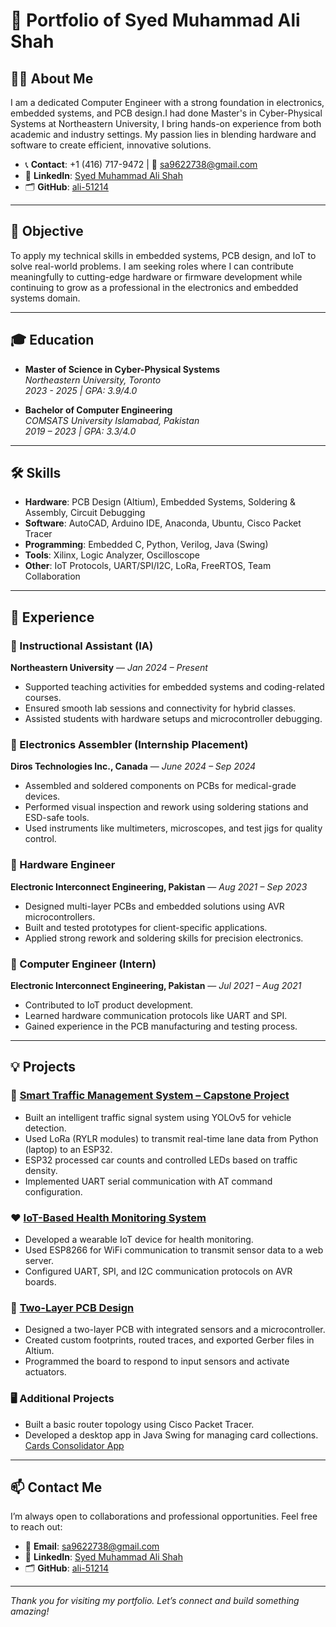# 📁 Portfolio of Syed Muhammad Ali Shah

## 👨‍💻 About Me

I am a dedicated Computer Engineer with a strong foundation in electronics, embedded systems, and PCB design.I had done Master's in Cyber-Physical Systems at Northeastern University, I bring hands-on experience from both academic and industry settings. My passion lies in blending hardware and software to create efficient, innovative solutions.

- 📞 **Contact**: +1 (416) 717-9472 | 📧 sa9622738@gmail.com  
- 🔗 **LinkedIn**: [Syed Muhammad Ali Shah](https://www.linkedin.com/in/your-linkedin-profile/)  
- 🗂️ **GitHub**: [ali-51214](https://github.com/ali-51214)

---

## 🎯 Objective

To apply my technical skills in embedded systems, PCB design, and IoT to solve real-world problems. I am seeking roles where I can contribute meaningfully to cutting-edge hardware or firmware development while continuing to grow as a professional in the electronics and embedded systems domain.

---

## 🎓 Education

- **Master of Science in Cyber-Physical Systems**  
  *Northeastern University, Toronto*  
  *2023 - 2025 | GPA: 3.9/4.0*

- **Bachelor of Computer Engineering**  
  *COMSATS University Islamabad, Pakistan*  
  *2019 – 2023 | GPA: 3.3/4.0*

---

## 🛠️ Skills

- **Hardware**: PCB Design (Altium), Embedded Systems, Soldering & Assembly, Circuit Debugging  
- **Software**: AutoCAD, Arduino IDE, Anaconda, Ubuntu, Cisco Packet Tracer  
- **Programming**: Embedded C, Python, Verilog, Java (Swing)  
- **Tools**: Xilinx, Logic Analyzer, Oscilloscope  
- **Other**: IoT Protocols, UART/SPI/I2C, LoRa, FreeRTOS, Team Collaboration

---

## 🧪 Experience

### 📌 Instructional Assistant (IA)  
**Northeastern University** — *Jan 2024 – Present*  
- Supported teaching activities for embedded systems and coding-related courses.
- Ensured smooth lab sessions and connectivity for hybrid classes.
- Assisted students with hardware setups and microcontroller debugging.

### 📌 Electronics Assembler (Internship Placement)  
**Diros Technologies Inc., Canada** — *June 2024 – Sep 2024*  
- Assembled and soldered components on PCBs for medical-grade devices.
- Performed visual inspection and rework using soldering stations and ESD-safe tools.
- Used instruments like multimeters, microscopes, and test jigs for quality control.

### 📌 Hardware Engineer  
**Electronic Interconnect Engineering, Pakistan** — *Aug 2021 – Sep 2023*  
- Designed multi-layer PCBs and embedded solutions using AVR microcontrollers.
- Built and tested prototypes for client-specific applications.
- Applied strong rework and soldering skills for precision electronics.

### 📌 Computer Engineer (Intern)  
**Electronic Interconnect Engineering, Pakistan** — *Jul 2021 – Aug 2021*  
- Contributed to IoT product development.
- Learned hardware communication protocols like UART and SPI.
- Gained experience in the PCB manufacturing and testing process.

---

## 💡 Projects

### 🚦 [Smart Traffic Management System – Capstone Project](https://github.com/ali-51214/smart-traffic-system)
- Built an intelligent traffic signal system using YOLOv5 for vehicle detection.
- Used LoRa (RYLR modules) to transmit real-time lane data from Python (laptop) to an ESP32.
- ESP32 processed car counts and controlled LEDs based on traffic density.
- Implemented UART serial communication with AT command configuration.

### ❤️ [IoT-Based Health Monitoring System](https://github.com/ali-51214/Iot-Based-Project)
- Developed a wearable IoT device for health monitoring.
- Used ESP8266 for WiFi communication to transmit sensor data to a web server.
- Configured UART, SPI, and I2C communication protocols on AVR boards.

### 🧾 [Two-Layer PCB Design](https://github.com/ali-51214/Design-of-PCB-on-Altium)
- Designed a two-layer PCB with integrated sensors and a microcontroller.
- Created custom footprints, routed traces, and exported Gerber files in Altium.
- Programmed the board to respond to input sensors and activate actuators.

### 🖥️ Additional Projects
- Built a basic router topology using Cisco Packet Tracer.
- Developed a desktop app in Java Swing for managing card collections.  
  [Cards Consolidator App](https://github.com/rkaushick-neu/cards-consolidator)

---

## 📫 Contact Me

I’m always open to collaborations and professional opportunities. Feel free to reach out:

- 📧 **Email**: sa9622738@gmail.com  
- 🔗 **LinkedIn**: [Syed Muhammad Ali Shah]((https://www.linkedin.com/in/syed-muhammad-ali-shah-178531196/))  
- 🗂️ **GitHub**: [ali-51214](https://github.com/ali-51214)

---

*Thank you for visiting my portfolio. Let’s connect and build something amazing!*
